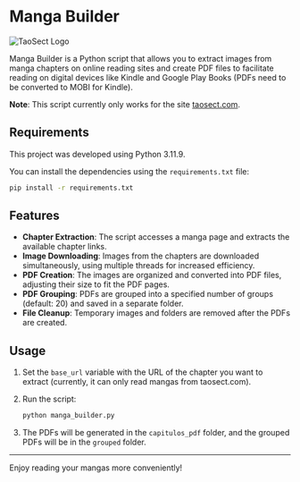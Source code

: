 # Manga Builder

![TaoSect Logo](https://taosect.com/wp-content/themes/taosect-theme/img/logo.png)

Manga Builder is a Python script that allows you to extract images from manga chapters on online reading sites and create PDF files to facilitate reading on digital devices like Kindle and Google Play Books (PDFs need to be converted to MOBI for Kindle). 

**Note**: This script currently only works for the site [taosect.com](https://taosect.com/).

## Requirements

This project was developed using Python 3.11.9.

You can install the dependencies using the `requirements.txt` file:

```bash
pip install -r requirements.txt
```

## Features

- **Chapter Extraction**: The script accesses a manga page and extracts the available chapter links.
- **Image Downloading**: Images from the chapters are downloaded simultaneously, using multiple threads for increased efficiency.
- **PDF Creation**: The images are organized and converted into PDF files, adjusting their size to fit the PDF pages.
- **PDF Grouping**: PDFs are grouped into a specified number of groups (default: 20) and saved in a separate folder.
- **File Cleanup**: Temporary images and folders are removed after the PDFs are created.

## Usage

1. Set the `base_url` variable with the URL of the chapter you want to extract (currently, it can only read mangas from taosect.com).
2. Run the script:

   ```bash
   python manga_builder.py
   ```

3. The PDFs will be generated in the `capitulos_pdf` folder, and the grouped PDFs will be in the `grouped` folder.

---

Enjoy reading your mangas more conveniently!
